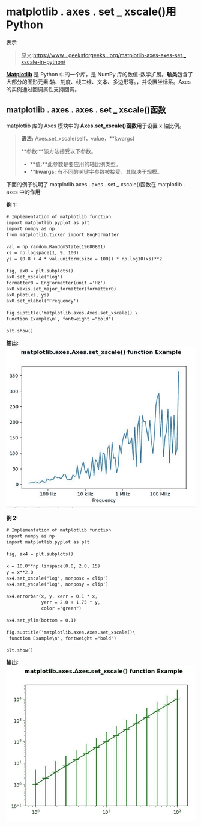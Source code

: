 # matplotlib . axes . set _ xscale()用 Python

表示

> 原文:[https://www . geeksforgeeks . org/matplotlib-axes-axes-set _ xscale-in-python/](https://www.geeksforgeeks.org/matplotlib-axes-axes-set_xscale-in-python/)

**[Matplotlib](https://www.geeksforgeeks.org/python-introduction-matplotlib/)** 是 Python 中的一个库，是 NumPy 库的数值-数学扩展。**轴类**包含了大部分的图形元素:轴、刻度、线二维、文本、多边形等。，并设置坐标系。Axes 的实例通过回调属性支持回调。

## matplotlib . axes . axes . set _ xscale()函数

matplotlib 库的 Axes 模块中的 **Axes.set_xscale()函数**用于设置 x 轴比例。

> **语法:** Axes.set_xscale(self，value，**kwargs)
> 
> **参数:**该方法接受以下参数。
> 
> *   **值:**此参数是要应用的轴比例类型。
> *   ****kwargs:** 有不同的关键字参数被接受，其取决于规模。

下面的例子说明了 matplotlib.axes . axes . set _ xscale()函数在 matplotlib . axes 中的作用:

**例 1:**

```
# Implementation of matplotlib function
import matplotlib.pyplot as plt
import numpy as np
from matplotlib.ticker import EngFormatter

val = np.random.RandomState(19680801)
xs = np.logspace(1, 9, 100)
ys = (0.8 + 4 * val.uniform(size = 100)) * np.log10(xs)**2

fig, ax0 = plt.subplots()
ax0.set_xscale('log')
formatter0 = EngFormatter(unit ='Hz')
ax0.xaxis.set_major_formatter(formatter0)
ax0.plot(xs, ys)
ax0.set_xlabel('Frequency')

fig.suptitle('matplotlib.axes.Axes.set_xscale() \
function Example\n', fontweight ="bold")

plt.show()
```

**输出:**
![](img/1ab537aa7ec06b5ec82bb7d2eaf586f5.png)

**例 2:**

```
# Implementation of matplotlib function
import numpy as np
import matplotlib.pyplot as plt

fig, ax4 = plt.subplots()

x = 10.0**np.linspace(0.0, 2.0, 15)
y = x**2.0
ax4.set_xscale("log", nonposx ='clip')
ax4.set_yscale("log", nonposy ='clip')

ax4.errorbar(x, y, xerr = 0.1 * x,
             yerr = 2.0 + 1.75 * y, 
             color ="green")

ax4.set_ylim(bottom = 0.1)

fig.suptitle('matplotlib.axes.Axes.set_xscale()\
 function Example\n', fontweight ="bold")

plt.show()
```

**输出:**
![](img/aa0326e41ce0ea65ad9d06d202f82588.png)